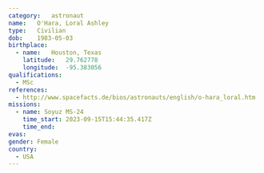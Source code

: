```yaml
---
category:	astronaut
name:	O'Hara, Loral Ashley
type:	Civilian
dob:	1983-05-03
birthplace:
  - name:	Houston, Texas
    latitude:	29.762778
    longitude:	-95.383056
qualifications:
  - MSc
references:
  - http://www.spacefacts.de/bios/astronauts/english/o-hara_loral.htm
missions:
  - name: Soyuz MS-24
    time_start: 2023-09-15T15:44:35.417Z
    time_end:
evas:
gender:	Female
country:
  - USA
---
```

